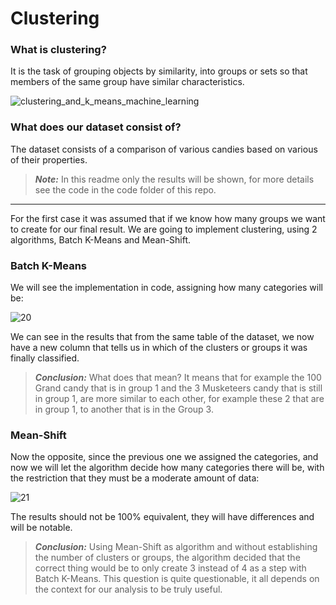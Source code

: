 # Clustering

### What is clustering?

It is the task of grouping objects by similarity, into groups or sets so that members of the same group have similar characteristics.

![clustering_and_k_means_machine_learning](https://user-images.githubusercontent.com/63415652/104877374-4ddb2d80-591f-11eb-9bc7-c35b1cdd9467.png)

### What does our dataset consist of?

The dataset consists of a comparison of various candies based on various of their properties.

>**_Note:_** In this readme only the results will be shown, for more details see the code in the code folder of this repo.

--- 
 
For the first case it was assumed that if we know how many groups we want to create for our final result. We are going to implement clustering, using 2 algorithms, Batch K-Means and Mean-Shift.
 
 
### Batch K-Means 

We will see the implementation in code, assigning how many categories will be:
 
 ![20](https://user-images.githubusercontent.com/63415652/103444382-72e85480-4c2d-11eb-8e7f-adb190e8ac4a.PNG)
 
We can see in the results that from the same table of the dataset, we now have a new column that tells us in which of the clusters or groups it was finally classified.
 
 >**_Conclusion:_** What does that mean? It means that for example the 100 Grand candy that is in group 1 and the 3 Musketeers candy that is still in group 1, are more similar to each other, for example these 2 that are in group 1, to another that is in the Group 3.
 
### Mean-Shift
 
Now the opposite, since the previous one we assigned the categories, and now we will let the algorithm decide how many categories there will be, with the restriction that they must be a moderate amount of data:
 
![21](https://user-images.githubusercontent.com/63415652/103444599-4df4e100-4c2f-11eb-9d02-7b5e3daae2b9.PNG)
 
The results should not be 100% equivalent, they will have differences and will be notable.
 
 >**_Conclusion:_** Using Mean-Shift as algorithm and without establishing the number of clusters or groups, the algorithm decided that the correct thing would be to only create 3 instead of 4 as a step with Batch K-Means. This question is quite questionable, it all depends on the context for our analysis to be truly useful.
 
